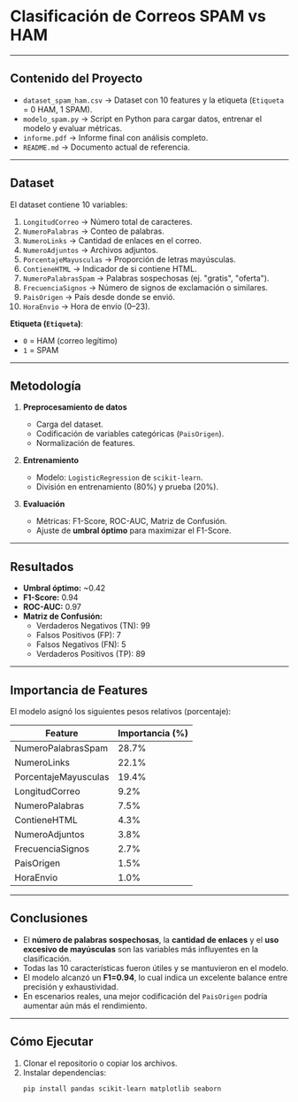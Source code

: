 # Clasificación de Correos SPAM vs HAM


---

## Contenido del Proyecto

- `dataset_spam_ham.csv` → Dataset con 10 features y la etiqueta (`Etiqueta` = 0 HAM, 1 SPAM).
- `modelo_spam.py` → Script en Python para cargar datos, entrenar el modelo y evaluar métricas.
- `informe.pdf` → Informe final con análisis completo.
- `README.md` → Documento actual de referencia.

---

## Dataset

El dataset contiene 10 variables:

1. `LongitudCorreo` → Número total de caracteres.  
2. `NumeroPalabras` → Conteo de palabras.  
3. `NumeroLinks` → Cantidad de enlaces en el correo.  
4. `NumeroAdjuntos` → Archivos adjuntos.  
5. `PorcentajeMayusculas` → Proporción de letras mayúsculas.  
6. `ContieneHTML` → Indicador de si contiene HTML.  
7. `NumeroPalabrasSpam` → Palabras sospechosas (ej. "gratis", "oferta").  
8. `FrecuenciaSignos` → Número de signos de exclamación o similares.  
9. `PaisOrigen` → País desde donde se envió.  
10. `HoraEnvio` → Hora de envío (0–23).  

**Etiqueta (`Etiqueta`)**:  
- `0` = HAM (correo legítimo)  
- `1` = SPAM  

---

## Metodología

1. **Preprocesamiento de datos**
   - Carga del dataset.
   - Codificación de variables categóricas (`PaisOrigen`).
   - Normalización de features.

2. **Entrenamiento**
   - Modelo: `LogisticRegression` de `scikit-learn`.
   - División en entrenamiento (80%) y prueba (20%).

3. **Evaluación**
   - Métricas: F1-Score, ROC-AUC, Matriz de Confusión.
   - Ajuste de **umbral óptimo** para maximizar el F1-Score.

---

## Resultados

- **Umbral óptimo:** ~0.42  
- **F1-Score:** 0.94  
- **ROC-AUC:** 0.97  
- **Matriz de Confusión:**
  - Verdaderos Negativos (TN): 99  
  - Falsos Positivos (FP): 7  
  - Falsos Negativos (FN): 5  
  - Verdaderos Positivos (TP): 89  

---

## Importancia de Features

El modelo asignó los siguientes pesos relativos (porcentaje):

| Feature              | Importancia (%) |
|----------------------|-----------------|
| NumeroPalabrasSpam   | 28.7% |
| NumeroLinks          | 22.1% |
| PorcentajeMayusculas | 19.4% |
| LongitudCorreo       | 9.2% |
| NumeroPalabras       | 7.5% |
| ContieneHTML         | 4.3% |
| NumeroAdjuntos       | 3.8% |
| FrecuenciaSignos     | 2.7% |
| PaisOrigen           | 1.5% |
| HoraEnvio            | 1.0% |

---

## Conclusiones

- El **número de palabras sospechosas**, la **cantidad de enlaces** y el **uso excesivo de mayúsculas** son las variables más influyentes en la clasificación.  
- Todas las 10 características fueron útiles y se mantuvieron en el modelo.  
- El modelo alcanzó un **F1=0.94**, lo cual indica un excelente balance entre precisión y exhaustividad.  
- En escenarios reales, una mejor codificación del `PaisOrigen` podría aumentar aún más el rendimiento.

---

## Cómo Ejecutar

1. Clonar el repositorio o copiar los archivos.  
2. Instalar dependencias:  
   ```bash
   pip install pandas scikit-learn matplotlib seaborn

